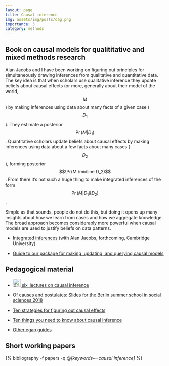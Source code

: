 ```yaml
---
layout: page
title: Causal inference
img: assets/img/posts/dag.png
importance: 3
category: methods
---
```


## Book on causal models for qualititative and mixed methods research

Alan Jacobs and I have been working on figuring out principles for simultaneously drawing inferences from qualitative and quantitative data. The key idea is that when scholars use qualitative inference they update beliefs about causal effects (or more, generally about their model of the world, $$M$$) by making inferences using data about many facts of a given case ($$ D_1 $$). They estimate a posterior $$ \Pr(M |  D_1) $$. Quantitative  scholars update beliefs about causal effects by making inferences using data about a few facts about many cases ($$D_2$$), forming posterior $$\Pr(M \midline D_2)$$.  From there it’s not such a huge thing to make integrated inferences of the form $$\Pr(M | D_1\&D_2)$$.

Simple as that sounds, people do not do this, but doing it opens up many insights about how we learn from cases and how we aggregate knowledge. The broad approach becomes considerably more powerful when causal models are used to justify beliefs on data patterns.

* <i class="fas fa-book"></i> <a href="https://macartan.github.io/integrated_inferences/"> Integrated inferences</a> (with Alan Jacobs, forthcoming, Cambridge University)

* [Guide to our package for making, updating, and querying causal models](https://macartan.github.io/causalmodels/)

##  Pedagogical material

* <strong><a href="https://web.archive.org/web/20190721083550/http://www.macartan.nyc/wp-content/uploads/2015/08/causal.inference.pdf"><img class="wp-image-137 alignnone" src="https://web.archive.org/web/20190721083550im_/http://www.macartan.nyc/wp-content/uploads/2015/08/Slides.png" alt="Slides" width="25" height="25" /> </a></strong><a href="http://macartan.nyc/wp-content/uploads/2020/09/six_lectures.pdf">six_lectures on causal inference</a>

* <i class="fa  fa-presentation"></i> <a href="{{'slides/201807_Berlin_Summer_School.pdf' | relative_url}}"  rel="noopener noreferrer"> Of causes and postulates: Slides for the Berlin summer school in social sciences 2018</a> 

* <i class="fas fa-link"></i> <a href="https://egap.org/resource/10-strategies-for-figuring-out-if-x-caused-y/">Ten strategies for figuring out causal effects</a>

* <i class="fas fa-link"></i> <a href="https://egap.org/resource/10-things-to-know-about-causal-inference/"> Ten things you need to know about causal inference</a>

* <i class="fas fa-link"></i> <a href="https://egap.org/methods-guides/"> Other egap guides</a>


## Short working papers


<!-- _pages/publications.md -->
<div class="publications">

  {% bibliography -f papers -q @*[keywords~=causal inference]* %}

</div>
